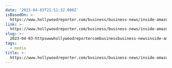 ```yaml
---
date: '2023-04-03T21:51:32.000Z'
isBasedOn: >-
  https://www.hollywoodreporter.com/business/business-news/inside-amazon-studios-jen-salke-vision-shows-1235364913/
link: >-
  https://www.hollywoodreporter.com/business/business-news/inside-amazon-studios-jen-salke-vision-shows-1235364913/
slug: >-
  2023-04-03-httpswwwhollywoodreportercombusinessbusiness-newsinside-amazon-studios-jen-salke-vision-shows-1235364913
tags:
  - media
title: >-
  https://www.hollywoodreporter.com/business/business-news/inside-amazon-studios-jen-salke-vision-shows-1235364913/
---
```


